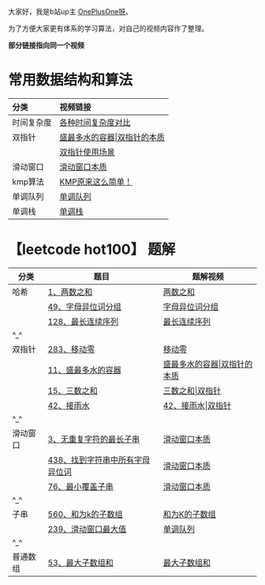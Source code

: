 大家好，我是b站up主 [OnePlusOne呀](https://space.bilibili.com/3546846886627589)。

为了方便大家更有体系的学习算法，对自己的视频内容作了整理。

**部分链接指向同一个视频**



# 常用数据结构和算法

| 分类       | 视频链接                                                     |
| :--------- | :----------------------------------------------------------- |
| 时间复杂度 | [各种时间复杂度对比](https://www.bilibili.com/video/BV1zhpnzwEr4/?share_source=copy_web&vd_source=36ebe39d370ab0b5c7c69213c826942d) |
| 双指针     | [盛最多水的容器\|双指针的本质]( https://www.bilibili.com/video/BV13kXuYDEBx/?share_source=copy_web&vd_source=36ebe39d370ab0b5c7c69213c826942d) |
|            | [双指针使用场景](https://www.bilibili.com/video/BV134oqYgEHq/?share_source=copy_web&vd_source=36ebe39d370ab0b5c7c69213c826942d) |
| 滑动窗口   | [滑动窗口本质](https://www.bilibili.com/video/BV1GAV7zHEWD/?share_source=copy_web&vd_source=36ebe39d370ab0b5c7c69213c826942d) |
| kmp算法    | [KMP原来这么简单！](https://www.bilibili.com/video/BV16F7DzTE9L/?share_source=copy_web&vd_source=36ebe39d370ab0b5c7c69213c826942d) |
| 单调队列   | [单调队列](https://www.bilibili.com/video/BV1Kjg9zBEqE/?share_source=copy_web&vd_source=36ebe39d370ab0b5c7c69213c826942d) |
| 单调栈     | [单调栈](https://www.bilibili.com/video/BV1MDgbzMEei/?vd_source=0a2f4e13097b473876b536515c9edd9b) |







# 【leetcode hot100】 题解



| 分类     | 题目                                                         | 题解视频                                                     |
| -------- | ------------------------------------------------------------ | ------------------------------------------------------------ |
| 哈希     | [1、两数之和](https://leetcode.cn/problems/two-sum/)         | [两数之和](https://www.bilibili.com/video/BV1vkNGehEun/?share_source=copy_web&vd_source=36ebe39d370ab0b5c7c69213c826942d) |
|          | [49、字母异位词分组](https://leetcode.cn/problems/group-anagrams/) | [字母异位词分组](https://www.bilibili.com/video/BV1Q3PMeGEtq/?share_source=copy_web&vd_source=36ebe39d370ab0b5c7c69213c826942d) |
|          | [128、最长连续序列](https://leetcode.cn/problems/longest-consecutive-sequence/) | [最长连续序列](https://www.bilibili.com/video/BV1mR9bYTEy2/?share_source=copy_web&vd_source=36ebe39d370ab0b5c7c69213c826942d) |
| ^_^      |                                                              |                                                              |
| 双指针   | [283、移动零](https://leetcode.cn/problems/move-zeroes/)     | [移动零](https://www.bilibili.com/video/BV1ibRhYdE7s/?share_source=copy_web&vd_source=36ebe39d370ab0b5c7c69213c826942d) |
|          | [11、盛最多水的容器](https://leetcode.cn/problems/container-with-most-water/) | [盛最多水的容器\|双指针的本质](https://www.bilibili.com/video/BV13kXuYDEBx/?share_source=copy_web&vd_source=36ebe39d370ab0b5c7c69213c826942d) |
|          | [15、三数之和](https://leetcode.cn/problems/3sum/)           | [三数之和\|双指针](https://www.bilibili.com/video/BV1QKZHYhE8A/?share_source=copy_web&vd_source=36ebe39d370ab0b5c7c69213c826942d) |
|          | [42、接雨水](https://leetcode.cn/problems/trapping-rain-water/) | [42、接雨水\|双指针](https://www.bilibili.com/video/BV1oDdBYmE3W/?share_source=copy_web&vd_source=36ebe39d370ab0b5c7c69213c826942d) |
| ^_^      |                                                              |                                                              |
| 滑动窗口 | [3、无重复字符的最长子串](https://leetcode.cn/problems/longest-substring-without-repeating-characters/) | [滑动窗口本质](https://www.bilibili.com/video/BV1GAV7zHEWD/?share_source=copy_web&vd_source=36ebe39d370ab0b5c7c69213c826942d) |
|          | [438、找到字符串中所有字母异位词](https://leetcode.cn/problems/find-all-anagrams-in-a-string/) | [滑动窗口本质](https://www.bilibili.com/video/BV1GAV7zHEWD/?share_source=copy_web&vd_source=36ebe39d370ab0b5c7c69213c826942d) |
|          | [76、最小覆盖子串](https://leetcode.cn/problems/minimum-window-substring/) | [滑动窗口本质](https://www.bilibili.com/video/BV1GAV7zHEWD/?share_source=copy_web&vd_source=36ebe39d370ab0b5c7c69213c826942d) |
| ^_^      |                                                              |                                                              |
| 子串     | [560、和为k的子数组](https://leetcode.cn/problems/subarray-sum-equals-k/) | [和为K的子数组]( https://www.bilibili.com/video/BV1poTQzDEx4/?share_source=copy_web&vd_source=36ebe39d370ab0b5c7c69213c826942d) |
|          | [239、滑动窗口最大值](https://leetcode.cn/problems/sliding-window-maximum/) | [单调队列](https://www.bilibili.com/video/BV1Kjg9zBEqE/?share_source=copy_web&vd_source=36ebe39d370ab0b5c7c69213c826942d) |
| ^_^      |                                                              |                                                              |
| 普通数组 | [53、最大子数组和](https://leetcode.cn/problems/maximum-subarray/description/) | [最大子数组和](https://www.bilibili.com/video/BV1f3bPzaEJ2/?share_source=copy_web&vd_source=36ebe39d370ab0b5c7c69213c826942d) |

